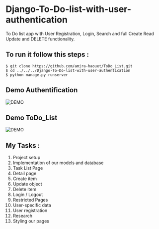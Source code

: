 # Django-To-Do-list-with-user-authentication
To Do list app with User Registration, Login, Search and full Create Read Update and DELETE functionality.

## To run it follow this steps :

```
$ git clone https://github.com/amira-haouet/ToDo_List.git
$ cd ../../../Django-To-Do-list-with-user-authentication
$ python manage.py runserver

```


## Demo Authentification
![DEMO](https://github.com/amira-haouet/ToDo_List/blob/main/auth1.gif)

## Demo ToDo_List

![DEMO](https://github.com/amira-haouet/ToDo_List/blob/main/todolist.gif)

## My Tasks :

<ol>
<li>    Project setup
  </li>
  <li>    Implementation of our models and database
  </li>
<li>    Task List Page
  </li>
<li>    Detail page
  </li>
<li>    Create item
  </li>
<li>     Update object
 </li>
<li>     Delete item
 </li>
<li>    Login / Logout  </li>
<li>    Restricted Pages
  </li>
<li>    User-specific data
  </li>
  <li>    User registration
  </li>
  <li>    Research
  </li>
  <li>   Styling our pages
 </li>

</ol>
